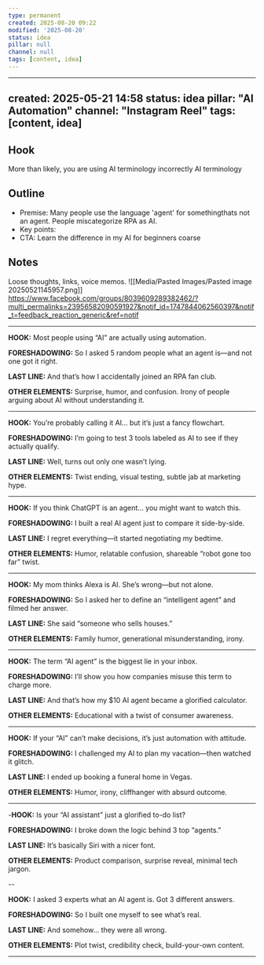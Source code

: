 ```yaml
---
type: permanent
created: 2025-08-20 09:22
modified: '2025-08-20'
status: idea
pillar: null
channel: null
tags: [content, idea]
---
```

---
created: 2025-05-21 14:58
status: idea
pillar: "AI Automation"
channel: "Instagram Reel"
tags: [content, idea]
---

## Hook  
More than likely, you are using AI terminology incorrectly
AI terminology

## Outline  
- Premise:  Many people use the language 'agent' for somethingthats not an agent. People miscategorize RPA as AI.
- Key points:  
- CTA:  Learn the difference in my AI for beginners coarse

## Notes  
Loose thoughts, links, voice memos.
![[Media/Pasted Images/Pasted image 20250521145957.png]]
https://www.facebook.com/groups/8039609289382462/?multi_permalinks=23956582090591927&notif_id=1747844062560397&notif_t=feedback_reaction_generic&ref=notif

---

**HOOK:** Most people using “AI” are actually using automation.

**FORESHADOWING:** So I asked 5 random people what an agent is—and not one got it right.

**LAST LINE:** And that’s how I accidentally joined an RPA fan club.

**OTHER ELEMENTS:** Surprise, humor, and confusion. Irony of people arguing about AI without understanding it.

---

**HOOK:** You’re probably calling it AI… but it’s just a fancy flowchart.

**FORESHADOWING:** I’m going to test 3 tools labeled as AI to see if they actually qualify.

**LAST LINE:** Well, turns out only one wasn’t lying.

**OTHER ELEMENTS:** Twist ending, visual testing, subtle jab at marketing hype.

---

**HOOK:** If you think ChatGPT is an agent… you might want to watch this.

**FORESHADOWING:** I built a real AI agent just to compare it side-by-side.

**LAST LINE:** I regret everything—it started negotiating my bedtime.

**OTHER ELEMENTS:** Humor, relatable confusion, shareable “robot gone too far” twist.

---
**HOOK:** My mom thinks Alexa is AI. She’s wrong—but not alone.

**FORESHADOWING:** So I asked her to define an “intelligent agent” and filmed her answer.

**LAST LINE:** She said “someone who sells houses.”

**OTHER ELEMENTS:** Family humor, generational misunderstanding, irony.

---
**HOOK:** The term “AI agent” is the biggest lie in your inbox.

**FORESHADOWING:** I’ll show you how companies misuse this term to charge more.

**LAST LINE:** And that’s how my $10 AI agent became a glorified calculator.

**OTHER ELEMENTS:** Educational with a twist of consumer awareness.

---

**HOOK:** If your “AI” can’t make decisions, it’s just automation with attitude.

**FORESHADOWING:** I challenged my AI to plan my vacation—then watched it glitch.

**LAST LINE:** I ended up booking a funeral home in Vegas.

**OTHER ELEMENTS:** Humor, irony, cliffhanger with absurd outcome.

---

-**HOOK:** Is your “AI assistant” just a glorified to-do list?

**FORESHADOWING:** I broke down the logic behind 3 top “agents.”

**LAST LINE:** It’s basically Siri with a nicer font.

**OTHER ELEMENTS:** Product comparison, surprise reveal, minimal tech jargon.


--

**HOOK:** I asked 3 experts what an AI agent is. Got 3 different answers.

**FORESHADOWING:** So I built one myself to see what’s real.

**LAST LINE:** And somehow… they were all wrong.

**OTHER ELEMENTS:** Plot twist, credibility check, build-your-own content.

---
